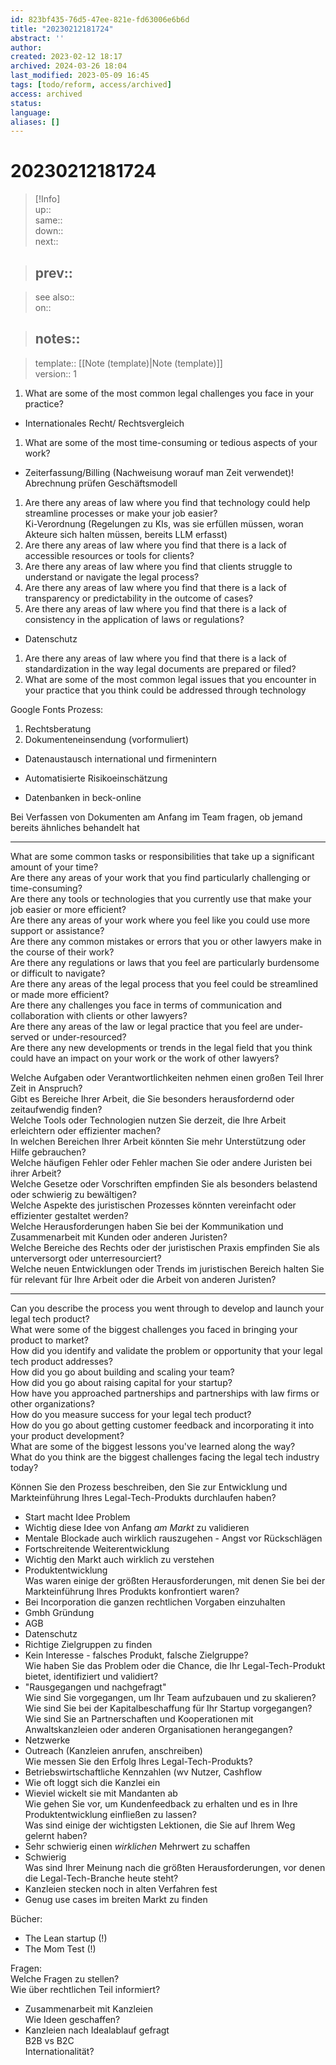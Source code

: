 ```yaml
---
id: 823bf435-76d5-47ee-821e-fd63006e6b6d
title: "20230212181724"
abstract: ''
author: 
created: 2023-02-12 18:17
archived: 2024-03-26 18:04
last_modified: 2023-05-09 16:45
tags: [todo/reform, access/archived]
access: archived
status: 
language: 
aliases: []
---
```


# 20230212181724

> [!Info]  
> up::  
> same::  
> down::  
> next::  
>

> prev::
> ---  

>
> see also::  
> on::  
>

> notes::
> ---

>
> template:: [[Note (template)|Note (template)]]  
> version:: 1

1. What are some of the most common legal challenges you face in your practice?
- Internationales Recht/ Rechtsvergleich
1. What are some of the most time-consuming or tedious aspects of your work?
- Zeiterfassung/Billing (Nachweisung worauf man Zeit verwendet)! Abrechnung prüfen Geschäftsmodell
1. Are there any areas of law where you find that technology could help streamline processes or make your job easier?  
Ki-Verordnung (Regelungen zu KIs, was sie erfüllen müssen, woran Akteure sich halten müssen, bereits LLM erfasst) 
2. Are there any areas of law where you find that there is a lack of accessible resources or tools for clients?
3. Are there any areas of law where you find that clients struggle to understand or navigate the legal process?
4. Are there any areas of law where you find that there is a lack of transparency or predictability in the outcome of cases?
5. Are there any areas of law where you find that there is a lack of consistency in the application of laws or regulations?
- Datenschutz
1. Are there any areas of law where you find that there is a lack of standardization in the way legal documents are prepared or filed?
2. What are some of the most common legal issues that you encounter in your practice that you think could be addressed through technology

Google Fonts Prozess:

1. Rechtsberatung
2. Dokumenteneinsendung (vorformuliert)

- Datenaustausch international und firmenintern
- Automatisierte Risikoeinschätzung

- Datenbanken in beck-online

Bei Verfassen von Dokumenten am Anfang im Team fragen, ob jemand bereits ähnliches behandelt hat

---

What are some common tasks or responsibilities that take up a significant amount of your time?  
Are there any areas of your work that you find particularly challenging or time-consuming?  
Are there any tools or technologies that you currently use that make your job easier or more efficient?  
Are there any areas of your work where you feel like you could use more support or assistance?  
Are there any common mistakes or errors that you or other lawyers make in the course of their work?  
Are there any regulations or laws that you feel are particularly burdensome or difficult to navigate?  
Are there any areas of the legal process that you feel could be streamlined or made more efficient?  
Are there any challenges you face in terms of communication and collaboration with clients or other lawyers?  
Are there any areas of the law or legal practice that you feel are under-served or under-resourced?  
Are there any new developments or trends in the legal field that you think could have an impact on your work or the work of other lawyers?

Welche Aufgaben oder Verantwortlichkeiten nehmen einen großen Teil Ihrer Zeit in Anspruch?  
Gibt es Bereiche Ihrer Arbeit, die Sie besonders herausfordernd oder zeitaufwendig finden?  
Welche Tools oder Technologien nutzen Sie derzeit, die Ihre Arbeit erleichtern oder effizienter machen?  
In welchen Bereichen Ihrer Arbeit könnten Sie mehr Unterstützung oder Hilfe gebrauchen?  
Welche häufigen Fehler oder Fehler machen Sie oder andere Juristen bei ihrer Arbeit?  
Welche Gesetze oder Vorschriften empfinden Sie als besonders belastend oder schwierig zu bewältigen?  
Welche Aspekte des juristischen Prozesses könnten vereinfacht oder effizienter gestaltet werden?  
Welche Herausforderungen haben Sie bei der Kommunikation und Zusammenarbeit mit Kunden oder anderen Juristen?  
Welche Bereiche des Rechts oder der juristischen Praxis empfinden Sie als unterversorgt oder unterresourciert?  
Welche neuen Entwicklungen oder Trends im juristischen Bereich halten Sie für relevant für Ihre Arbeit oder die Arbeit von anderen Juristen?

---

Can you describe the process you went through to develop and launch your legal tech product?  
What were some of the biggest challenges you faced in bringing your product to market?  
How did you identify and validate the problem or opportunity that your legal tech product addresses?  
How did you go about building and scaling your team?  
How did you go about raising capital for your startup?  
How have you approached partnerships and partnerships with law firms or other organizations?  
How do you measure success for your legal tech product?  
How do you go about getting customer feedback and incorporating it into your product development?  
What are some of the biggest lessons you've learned along the way?  
What do you think are the biggest challenges facing the legal tech industry today?

Können Sie den Prozess beschreiben, den Sie zur Entwicklung und Markteinführung Ihres Legal-Tech-Produkts durchlaufen haben?

- Start macht Idee Problem
- Wichtig diese Idee von Anfang *am Markt* zu validieren
- Mentale Blockade auch wirklich rauszugehen - Angst vor Rückschlägen
- Fortschreitende Weiterentwicklung
- Wichtig den Markt auch wirklich zu verstehen
- Produktentwicklung  
Was waren einige der größten Herausforderungen, mit denen Sie bei der Markteinführung Ihres Produkts konfrontiert waren?
- Bei Incorporation die ganzen rechtlichen Vorgaben einzuhalten
- Gmbh Gründung
- AGB
- Datenschutz
- Richtige Zielgruppen zu finden
- Kein Interesse - falsches Produkt, falsche Zielgruppe?  
Wie haben Sie das Problem oder die Chance, die Ihr Legal-Tech-Produkt bietet, identifiziert und validiert?
- "Rausgegangen und nachgefragt"  
Wie sind Sie vorgegangen, um Ihr Team aufzubauen und zu skalieren?  
Wie sind Sie bei der Kapitalbeschaffung für Ihr Startup vorgegangen?  
Wie sind Sie an Partnerschaften und Kooperationen mit Anwaltskanzleien oder anderen Organisationen herangegangen?
- Netzwerke
- Outreach (Kanzleien anrufen, anschreiben)  
Wie messen Sie den Erfolg Ihres Legal-Tech-Produkts?
- Betriebswirtschaftliche Kennzahlen (wv Nutzer, Cashflow
- Wie oft loggt sich die Kanzlei ein
- Wieviel wickelt sie mit Mandanten ab  
Wie gehen Sie vor, um Kundenfeedback zu erhalten und es in Ihre Produktentwicklung einfließen zu lassen?  
Was sind einige der wichtigsten Lektionen, die Sie auf Ihrem Weg gelernt haben?
- Sehr schwierig einen *wirklichen* Mehrwert zu schaffen
- Schwierig  
Was sind Ihrer Meinung nach die größten Herausforderungen, vor denen die Legal-Tech-Branche heute steht?
- Kanzleien stecken noch in alten Verfahren fest
- Genug use cases im breiten Markt zu finden

Bücher:

- The Lean startup (!)
- The Mom Test (!)

Fragen:  
Welche Fragen zu stellen?  
Wie über rechtlichen Teil informiert?

- Zusammenarbeit mit Kanzleien  
Wie Ideen geschaffen?
- Kanzleien nach Idealablauf gefragt  
B2B vs B2C  
Internationalität?
